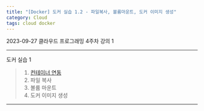 ```yaml
---
title: "[Docker] 도커 실습 1.2 - 파일복사, 볼륨마운트, 도커 이미지 생성"
category: Cloud
tags: cloud docker 
---
```


2023-09-27 클라우드 프로그래밍 4주차 강의 1

-----

도커 실습 1

> 1. [컨테이너 연동](/docker/2023/09/27/docker-practice1.html)
> 2. 파일 복사
> 3. 볼륨 마운트
> 4. 도커 이미지 생성 

-----


